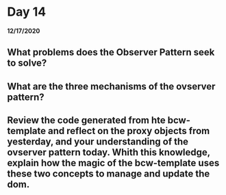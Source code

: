 # Day 14
__12/17/2020__

## What problems does the Observer Pattern seek to solve?




## What are the three mechanisms of the ovserver pattern?




## Review the code generated from hte bcw-template and reflect on the proxy objects from yesterday, and your understanding of the ovserver pattern today. Whith this knowledge, explain how the magic of the bcw-template uses these two concepts to manage and update the dom.


